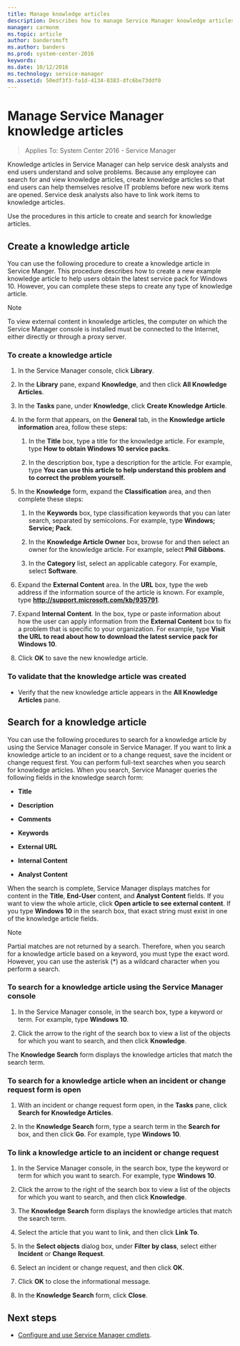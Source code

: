 ```yaml
---
title: Manage knowledge articles
description: Describes how to manage Service Manager knowledge articles.
manager: carmonm
ms.topic: article
author: bandersmsft
ms.author: banders
ms.prod: system-center-2016
keywords:  
ms.date: 10/12/2016
ms.technology: service-manager
ms.assetid: 50edf3f3-fa1d-4134-8383-dfc6be73ddf0
---
```


# Manage Service Manager knowledge articles

>Applies To: System Center 2016 - Service Manager

Knowledge articles in Service Manager can help service desk analysts and end users understand and solve problems. Because any employee can search for and view knowledge articles, create knowledge articles so that end users can help themselves resolve IT problems before new work items are opened. Service desk analysts also have to link work items to knowledge articles.

Use the procedures in this article to create and search for knowledge articles.

## Create a knowledge article

You can use the following procedure to create a knowledge article in Service Manger. This procedure describes how to create a new example knowledge article to help users obtain the latest service pack for Windows 10. However, you can complete these steps to create any type of knowledge article.

> [!NOTE]
> To view external content in knowledge articles, the computer on which the Service Manager console is installed must be connected to the Internet, either directly or through a proxy server.

### To create a knowledge article

1.  In the Service Manager console, click **Library**.

2.  In the **Library** pane, expand **Knowledge**, and then click **All Knowledge Articles**.

3.  In the **Tasks** pane, under **Knowledge**, click **Create Knowledge Article**.

4.  In the form that appears, on the **General** tab, in the **Knowledge article information** area, follow these steps:

    1.  In the **Title** box, type a title for the knowledge article. For example, type **How to obtain Windows 10 service packs**.

    2.  In the description box, type a description for the article. For example, type **You can use this article to help understand this problem and to correct the problem yourself.**

5.  In the **Knowledge** form, expand the **Classification** area, and then complete these steps:

    1.  In the **Keywords** box, type classification keywords that you can later search, separated by semicolons. For example, type **Windows; Service; Pack**.

    2.  In the **Knowledge Article Owner** box, browse for and then select an owner for the knowledge article. For example, select **Phil Gibbons**.

    3.  In the **Category** list, select an applicable category. For example, select **Software**.

6.  Expand the **External Content** area. In the **URL** box, type the web address if the information source of the article is known. For example, type **http://support.microsoft.com/kb/935791**.

7.  Expand **Internal Content**. In the box, type or paste information about how the user can apply information from the **External Content** box to fix a problem that is specific to your organization. For example, type **Visit the URL to read about how to download the latest service pack for Windows 10**.

8.  Click **OK** to save the new knowledge article.

### To validate that the knowledge article was created

-   Verify that the new knowledge article appears in the **All Knowledge Articles** pane.



## Search for a knowledge article
You can use the following procedures to search for a knowledge article by using the Service Manager console in Service Manager. If you want to link a knowledge article to an incident or to a change request, save the incident or change request first. You can perform full-text searches when you search for knowledge articles. When you search, Service Manager queries the following fields in the knowledge search form:

-   **Title**

-   **Description**

-   **Comments**

-   **Keywords**

-   **External URL**

-   **Internal Content**

-   **Analyst Content**

When the search is complete, Service Manager displays matches for content in the **Title**, **End-User** content, and **Analyst Content** fields. If you want to view the whole article, click **Open article to see external content**. If you type **Windows 10** in the search box, that exact string must exist in one of the knowledge article fields.

> [!NOTE]
> Partial matches are not returned by a search. Therefore, when you search for a knowledge article based on a keyword, you must type the exact word. However, you can use the asterisk (&#42;) as a wildcard character when you perform a search.

### To search for a knowledge article using the Service Manager console

1.  In the Service Manager console, in the search box, type a keyword or term. For example, type **Windows 10**.

2.  Click the arrow to the right of the search box to view a list of the objects for which you want to search, and then click **Knowledge**.

The **Knowledge Search** form displays the knowledge articles that match the search term.

### To search for a knowledge article when an incident or change request form is open

1.  With an incident or change request form open, in the **Tasks** pane, click **Search for Knowledge Articles**.

2.  In the **Knowledge Search** form, type a search term in the **Search for** box, and then click **Go**. For example, type **Windows 10**.

### To link a knowledge article to an incident or change request

1.  In the Service Manager console, in the search box, type the keyword or term for which you want to search. For example, type **Windows 10**.

2.  Click the arrow to the right of the search box to view a list of the objects for which you want to search, and then click **Knowledge**.

3.  The **Knowledge Search** form displays the knowledge articles that match the search term.

4.  Select the article that you want to link, and then click **Link To**.

5.  In the **Select objects** dialog box, under **Filter by class**, select either **Incident** or **Change Request**.

6.  Select an incident or change request, and then click **OK**.

7.  Click **OK** to close the informational message.

8.  In the **Knowledge Search** form, click **Close**.

## Next steps

- [Configure and use Service Manager cmdlets](sm-cmdlets.md).

